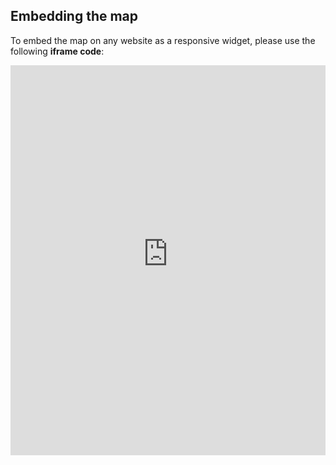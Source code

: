 ## Embedding the map

To embed the map on any website as a responsive widget, please use the following **iframe code**:

<iframe title="Euranet Map" aria-label="Map" id="euranet-map-fairness-perception-green-transition-europe" src="https://map-fairness-perception-green-transition.vercel.app" scrolling="no" frameborder="0"style="width: 0; min-width: 100% !important; border: none;" height="624"></iframe><script type="text/javascript">window.addEventListener("message",e=>{if("https://map-fairness-perception-green-transition.vercel.app"!==e.origin)return;let t=e.data;if(t.height){document.getElementById("euranet-map-fairness-perception-green-transition-europe").height=t.height+"px"}},!1)</script>
